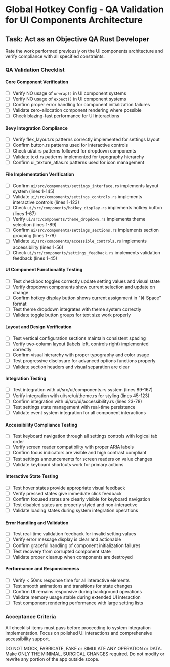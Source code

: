 # Global Hotkey Config - QA Validation for UI Components Architecture

## Task: Act as an Objective QA Rust Developer

Rate the work performed previously on the UI components architecture and verify compliance with all specified constraints.

### QA Validation Checklist

#### Core Component Verification
- [ ] Verify NO usage of `unwrap()` in UI component systems  
- [ ] Verify NO usage of `expect()` in UI component systems
- [ ] Confirm proper error handling for component initialization failures
- [ ] Validate zero-allocation component rendering where possible
- [ ] Check blazing-fast performance for UI interactions

#### Bevy Integration Compliance
- [ ] Verify flex_layout.rs patterns correctly implemented for settings layout
- [ ] Confirm button.rs patterns used for interactive controls
- [ ] Check ui/ui.rs patterns followed for dropdown components
- [ ] Validate text.rs patterns implemented for typography hierarchy
- [ ] Confirm ui_texture_atlas.rs patterns used for icon management

#### File Implementation Verification
- [ ] Confirm `ui/src/components/settings_interface.rs` implements layout system (lines 1-145)
- [ ] Validate `ui/src/components/settings_controls.rs` implements interactive controls (lines 1-123)
- [ ] Check `ui/src/components/hotkey_display.rs` implements hotkey button (lines 1-67)
- [ ] Verify `ui/src/components/theme_dropdown.rs` implements theme selection (lines 1-89)
- [ ] Confirm `ui/src/components/settings_sections.rs` implements section grouping (lines 1-78)
- [ ] Validate `ui/src/components/accessible_controls.rs` implements accessibility (lines 1-56)
- [ ] Check `ui/src/components/settings_feedback.rs` implements validation feedback (lines 1-45)

#### UI Component Functionality Testing
- [ ] Test checkbox toggles correctly update setting values and visual state
- [ ] Verify dropdown components show current selection and update on change
- [ ] Confirm hotkey display button shows current assignment in "⌘ Space" format
- [ ] Test theme dropdown integrates with theme system correctly
- [ ] Validate toggle button groups for text size work properly

#### Layout and Design Verification
- [ ] Test vertical configuration sections maintain consistent spacing
- [ ] Verify two-column layout (labels left, controls right) implemented correctly
- [ ] Confirm visual hierarchy with proper typography and color usage
- [ ] Test progressive disclosure for advanced options functions properly
- [ ] Validate section headers and visual separation are clear

#### Integration Testing
- [ ] Test integration with ui/src/ui/components.rs system (lines 89-167)
- [ ] Verify integration with ui/src/ui/theme.rs for styling (lines 45-123)
- [ ] Confirm integration with ui/src/ui/accessibility.rs (lines 23-78)
- [ ] Test settings state management with real-time persistence
- [ ] Validate event system integration for all component interactions

#### Accessibility Compliance Testing
- [ ] Test keyboard navigation through all settings controls with logical tab order
- [ ] Verify screen reader compatibility with proper ARIA labels
- [ ] Confirm focus indicators are visible and high contrast compliant
- [ ] Test settings announcements for screen readers on value changes
- [ ] Validate keyboard shortcuts work for primary actions

#### Interactive State Testing
- [ ] Test hover states provide appropriate visual feedback
- [ ] Verify pressed states give immediate click feedback
- [ ] Confirm focused states are clearly visible for keyboard navigation
- [ ] Test disabled states are properly styled and non-interactive
- [ ] Validate loading states during system integration operations

#### Error Handling and Validation
- [ ] Test real-time validation feedback for invalid setting values
- [ ] Verify error message display is clear and actionable
- [ ] Confirm graceful handling of component initialization failures
- [ ] Test recovery from corrupted component state
- [ ] Validate proper cleanup when components are destroyed

#### Performance and Responsiveness
- [ ] Verify < 50ms response time for all interactive elements
- [ ] Test smooth animations and transitions for state changes
- [ ] Confirm UI remains responsive during background operations
- [ ] Validate memory usage stable during extended UI interaction
- [ ] Test component rendering performance with large setting lists

### Acceptance Criteria
All checklist items must pass before proceeding to system integration implementation. Focus on polished UI interactions and comprehensive accessibility support.

DO NOT MOCK, FABRICATE, FAKE or SIMULATE ANY OPERATION or DATA. Make ONLY THE MINIMAL, SURGICAL CHANGES required. Do not modify or rewrite any portion of the app outside scope.